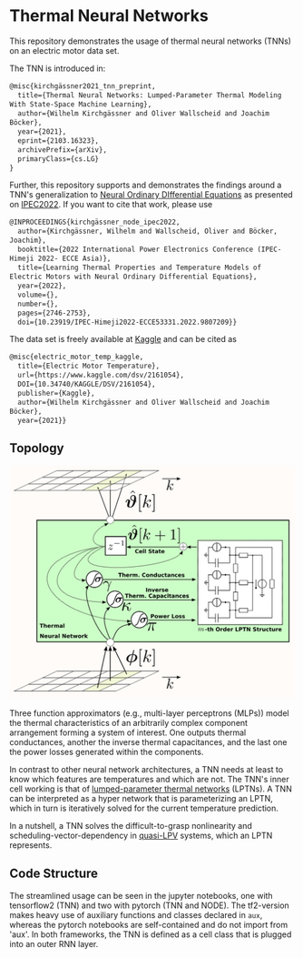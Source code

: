 # Thermal Neural Networks
This repository demonstrates the usage of thermal neural networks (TNNs) on an electric motor data set.

The TNN is introduced in:
```
@misc{kirchgässner2021_tnn_preprint,
  title={Thermal Neural Networks: Lumped-Parameter Thermal Modeling With State-Space Machine Learning}, 
  author={Wilhelm Kirchgässner and Oliver Wallscheid and Joachim Böcker},
  year={2021},
  eprint={2103.16323},
  archivePrefix={arXiv},
  primaryClass={cs.LG}
}
```

Further, this repository supports and demonstrates the findings around a TNN's generalization to [Neural Ordinary DIfferential Equations](https://arxiv.org/abs/1806.07366) as presented on [IPEC2022](https://www.ipec2022.org/index.html). 
If you want to cite that work, please use
```
@INPROCEEDINGS{kirchgässner_node_ipec2022,
  author={Kirchgässner, Wilhelm and Wallscheid, Oliver and Böcker, Joachim},
  booktitle={2022 International Power Electronics Conference (IPEC-Himeji 2022- ECCE Asia)}, 
  title={Learning Thermal Properties and Temperature Models of Electric Motors with Neural Ordinary Differential Equations}, 
  year={2022},
  volume={},
  number={},
  pages={2746-2753},
  doi={10.23919/IPEC-Himeji2022-ECCE53331.2022.9807209}}
```

The data set is freely available at [Kaggle](https://www.kaggle.com/wkirgsn/electric-motor-temperature) and can be cited as
```
@misc{electric_motor_temp_kaggle,
  title={Electric Motor Temperature},
  url={https://www.kaggle.com/dsv/2161054},
  DOI={10.34740/KAGGLE/DSV/2161054},
  publisher={Kaggle}, 
  author={Wilhelm Kirchgässner and Oliver Wallscheid and Joachim Böcker}, 
  year={2021}}
```

## Topology

![](img/topology.png)

Three function approximators (e.g., multi-layer perceptrons (MLPs)) model the thermal characteristics of an arbitrarily complex component arrangement forming a system of interest.
One outputs thermal conductances, another the inverse thermal capacitances, and the last one the power losses generated within the components.

In contrast to other neural network architectures, a TNN needs at least to know which features are temperatures and which are not.
The TNN's inner cell working is that of [lumped-parameter thermal networks](https://en.wikipedia.org/wiki/Lumped-element_model#Thermal_systems) (LPTNs).
A TNN can be interpreted as a hyper network that is parameterizing an LPTN, which in turn is iteratively solved for the current temperature prediction.

In a nutshell, a TNN solves the difficult-to-grasp nonlinearity and scheduling-vector-dependency in [quasi-LPV](https://en.wikipedia.org/wiki/Linear_parameter-varying_control) systems, which an LPTN represents.

## Code Structure

The streamlined usage can be seen in the jupyter notebooks, one with tensorflow2 (TNN) and two with pytorch (TNN and NODE).
The tf2-version makes heavy use of auxiliary functions and classes declared in `aux`, whereas the pytorch notebooks are self-contained and do not import from 'aux'. 
In both frameworks, the TNN is defined as a cell class that is plugged into an outer RNN layer.
